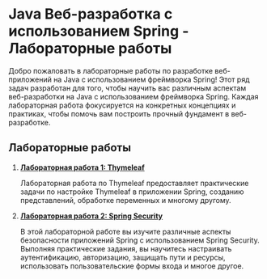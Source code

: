# Java Веб-разработка с использованием Spring - Лабораторные работы

Добро пожаловать в лабораторные работы по разработке веб-приложений на Java с использованием фреймворка Spring! Этот ряд задач разработан для того, чтобы научить вас различным аспектам веб-разработки на Java с использованием фреймворка Spring. Каждая лабораторная работа фокусируется на конкретных концепциях и практиках, чтобы помочь вам построить прочный фундамент в веб-разработке.

## Лабораторные работы

1. [**Лабораторная работа 1: Thymeleaf**](docs/ru/a-thymeleaf/lab-work.md)

   Лабораторная работа по Thymeleaf предоставляет практические задачи по настройке Thymeleaf в приложении Spring, созданию представлений, обработке переменных и многому другому.

2. [**Лабораторная работа 2: Spring Security**](docs/ru/b-springsecurity/lab-work.md)

   В этой лабораторной работе вы изучите различные аспекты безопасности приложений Spring с использованием Spring Security. Выполняя практические задания, вы научитесь настраивать аутентификацию, авторизацию, защищать пути и ресурсы, использовать пользовательские формы входа и многое другое.
